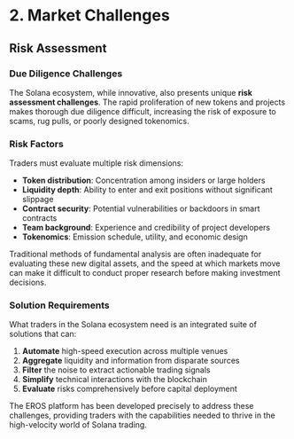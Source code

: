 # 2. Market Challenges

## Risk Assessment

### Due Diligence Challenges

The Solana ecosystem, while innovative, also presents unique **risk assessment challenges**. The rapid proliferation of new tokens and projects makes thorough due diligence difficult, increasing the risk of exposure to scams, rug pulls, or poorly designed tokenomics.

### Risk Factors

Traders must evaluate multiple risk dimensions:

- **Token distribution**: Concentration among insiders or large holders
- **Liquidity depth**: Ability to enter and exit positions without significant slippage
- **Contract security**: Potential vulnerabilities or backdoors in smart contracts
- **Team background**: Experience and credibility of project developers
- **Tokenomics**: Emission schedule, utility, and economic design

Traditional methods of fundamental analysis are often inadequate for evaluating these new digital assets, and the speed at which markets move can make it difficult to conduct proper research before making investment decisions.

### Solution Requirements

What traders in the Solana ecosystem need is an integrated suite of solutions that can:

1. **Automate** high-speed execution across multiple venues
2. **Aggregate** liquidity and information from disparate sources
3. **Filter** the noise to extract actionable trading signals
4. **Simplify** technical interactions with the blockchain
5. **Evaluate** risks comprehensively before capital deployment

The EROS platform has been developed precisely to address these challenges, providing traders with the capabilities needed to thrive in the high-velocity world of Solana trading.